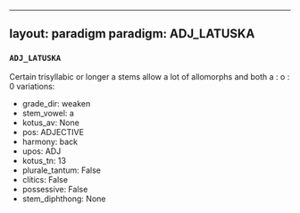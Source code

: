 
---
layout: paradigm
paradigm: ADJ_LATUSKA
---
### ` ADJ_LATUSKA `

Certain trisyllabic or longer a stems allow a lot of allomorphs and both a : o : 0 variations:
* grade_dir: weaken
* stem_vowel: a
* kotus_av: None
* pos: ADJECTIVE
* harmony: back
* upos: ADJ
* kotus_tn: 13
* plurale_tantum: False
* clitics: False
* possessive: False
* stem_diphthong: None
